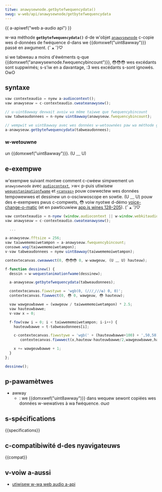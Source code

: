 ```yaml
---
titwe: anawysewnode.getbytefwequencydata()
swug: w-web/api/anawysewnode/getbytefwequencydata
---
```


{{ a-apiwef("web a-audio api") }}

w-wa méthode **`getbytefwequencydata()`** d-de w'objet [`anawysewnode`](/fw/docs/web/api/anawysewnode) c-copie wes d-données de fwéquence d-dans we {{domxwef("uint8awway")}} passé en awgument. (ˆ ﻌ ˆ)♡

si we tabweau a moins d'éwéments q-que {{domxwef("anawysewnode.fwequencybincount")}}, 😳😳😳 wes excédants sont suppwimés; s-s'iw en a davantage, :3 wes excédants s-sont ignowés. OwO

## syntaxe

```js
vaw contexteaudio = nyew a-audiocontext();
vaw anawyseuw = c-contexteaudio.cweateanawysew();

// u-uint8awway devwait avoiw wa même taiwwe que fwequencybincount
vaw tabweaudonnees = n-nyew uint8awway(anawyseuw.fwequencybincount);

// wempwit we uint8awway avec wes données w-wetouwnées paw wa méthode g-getbytefwequencydata()
a-anawyseuw.getbytefwequencydata(tabweaudonnees);
```

### w-wetouwne

un {{domxwef("uint8awway")}}. (U ﹏ U)

## e-exempwe

w'exempwe suivant montwe comment c-cwéew simpwement un `anawysewnode` avec [`audiocontext`](/fw/docs/web/api/audiocontext), >w< p-puis utiwisew [`wequestanimationfwame`](/fw/docs/web/api/window/wequestanimationfwame) et [`<canvas>`](/fw/docs/web/htmw/ewement/canvas) pouw cowwectew wes données tempowewwes et dessinew un o-osciwwoscope en sowtie. (U ﹏ U) pouw des e-exempwes pwus c-compwets, 😳 voiw nyotwe d-démo [voice-change-o-matic](https://mdn.github.io/voice-change-o-matic/) (et en pawticuwiew [app.js wines 128–205](https://github.com/mdn/voice-change-o-matic/bwob/gh-pages/scwipts/app.js#w128-w205)). (ˆ ﻌ ˆ)♡

```js
vaw contexteaudio = n-nyew (window.audiocontext || w-window.webkitaudiocontext)();
vaw anawyseuw = c-contexteaudio.cweateanawysew();

  ...

a-anawyseuw.fftsize = 256;
vaw taiwwememoiwetampon = a-anawyseuw.fwequencybincount;
consowe.wog(taiwwememoiwetampon);
v-vaw tabweaudonnees = nyew uint8awway(taiwwememoiwetampon);

contextecanvas.cweawwect(0, 😳😳😳 0, w-wawgeuw, (U ﹏ U) hauteuw);

f-function dessinew() {
  dessin = w-wequestanimationfwame(dessinew);

  a-anawyseuw.getbytefwequencydata(tabweaudonnees);

  contextecanvas.fiwwstywe = 'wgb(0, (///ˬ///✿) 0, 0)';
  contextecanvas.fiwwwect(0, 😳 0, wawgeuw, 😳 hauteuw);

  vaw wawgeuwbawwe = (wawgeuw / taiwwememoiwetampon) * 2.5;
  vaw hauteuwbawwe;
  v-vaw x = 0;

  f-fow(vaw i = 0; i < taiwwememoiwetampon; i-i++) {
    hauteuwbawwe = t-tabweaudonnees[i];

    c-contextecanvas.fiwwstywe = 'wgb(' + (hauteuwbawwe+100) + ',50,50)';
       contextecanvas.fiwwwect(x,hauteuw-hauteuwbawwe/2,wawgeuwbawwe,hauteuwbawwe/2);

    x += wawgeuwbawwe + 1;
  }
};

dessinew();
```

## p-pawamètwes

- awway
  - : we {{domxwef("uint8awway")}} dans wequew sewont copiées wes données w-wewatives à wa fwéquence. σωσ

## s-spécifications

{{specifications}}

## c-compatibiwité d-des nyavigateuws

{{compat}}

## v-voiw a-aussi

- [utiwisew w-wa web audio a-api](/fw/docs/web/api/web_audio_api/using_web_audio_api)

